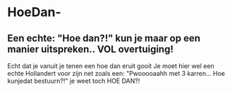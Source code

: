 # HoeDan-
## Een echte: "Hoe dan?!" kun je maar op een manier uitspreken.. VOL overtuiging!
Echt dat je vanuit je tenen een hoe dan eruit gooit
Je moet hier wel een echte Hollandert voor zijn
net zoals een:
"Pwooooaahh met 3 karren... Hoe kunjedat bestuurn?!"
je weet toch
HOE DAN?!
